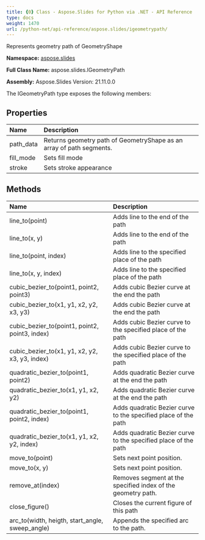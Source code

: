 ```yaml
---
title: {0} Class - Aspose.Slides for Python via .NET - API Reference
type: docs
weight: 1470
url: /python-net/api-reference/aspose.slides/igeometrypath/
---
```


Represents geometry path of GeometryShape

**Namespace:** [aspose.slides](/python-net/api-reference/aspose.slides/)

**Full Class Name:** aspose.slides.IGeometryPath

**Assembly:**  Aspose.Slides Version: 21.11.0.0

The IGeometryPath type exposes the following members:
## **Properties**
|**Name**|**Description**|
| :- | :- |
|path_data|Returns geometry path of GeometryShape as an array of path segments.|
|fill_mode|Sets fill mode|
|stroke|Sets stroke appearance|
## **Methods**
|**Name**|**Description**|
| :- | :- |
|line_to(point)|Adds line to the end of the path|
|line_to(x, y)|Adds line to the end of the path|
|line_to(point, index)|Adds line to the specified place of the path|
|line_to(x, y, index)|Adds line to the specified place of the path|
|cubic_bezier_to(point1, point2, point3)|Adds cubic Bezier curve at the end the path|
|cubic_bezier_to(x1, y1, x2, y2, x3, y3)|Adds cubic Bezier curve at the end the path|
|cubic_bezier_to(point1, point2, point3, index)|Adds cubic Bezier curve to the specified place of the path|
|cubic_bezier_to(x1, y1, x2, y2, x3, y3, index)|Adds cubic Bezier curve to the specified place of the path|
|quadratic_bezier_to(point1, point2)|Adds quadratic Bezier curve at the end the path|
|quadratic_bezier_to(x1, y1, x2, y2)|Adds quadratic Bezier curve at the end the path|
|quadratic_bezier_to(point1, point2, index)|Adds quadratic Bezier curve to the specified place of the path|
|quadratic_bezier_to(x1, y1, x2, y2, index)|Adds quadratic Bezier curve to the specified place of the path|
|move_to(point)|Sets next point position.|
|move_to(x, y)|Sets next point position.|
|remove_at(index)|Removes segment at the specified index of the geometry path.|
|close_figure()|Closes the current figure of this path|
|arc_to(width, heigth, start_angle, sweep_angle)|Appends the specified arc to the path.|
